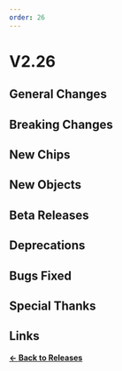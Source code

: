 ```yaml
---
order: 26
---
```


# V2.26

## General Changes

## Breaking Changes

## New Chips

## New Objects

## Beta Releases

## Deprecations

## Bugs Fixed

## Special Thanks

## Links

**[<- Back to Releases](./)**
